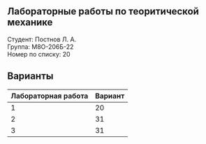 ## Лабораторные работы по теоритической механике
Студент: Постнов Л. А. <br>
Группа: М8О-206Б-22 <br>
Номер по списку: 20
## Варианты
| Лабораторная работа | Вариант |
|---------------------|---------|
|           1         |    20   |
|           2         |    31   |
|           3         |    31   |
